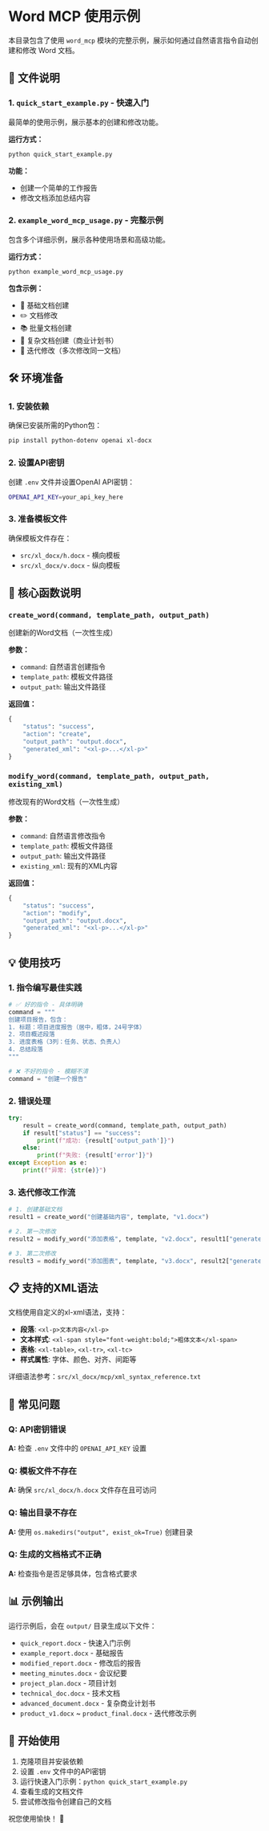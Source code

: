 # Word MCP 使用示例

本目录包含了使用 `word_mcp` 模块的完整示例，展示如何通过自然语言指令自动创建和修改 Word 文档。

## 📁 文件说明

### 1. `quick_start_example.py` - 快速入门
最简单的使用示例，展示基本的创建和修改功能。

**运行方式：**
```bash
python quick_start_example.py
```

**功能：**
- 创建一个简单的工作报告
- 修改文档添加总结内容

### 2. `example_word_mcp_usage.py` - 完整示例
包含多个详细示例，展示各种使用场景和高级功能。

**运行方式：**
```bash
python example_word_mcp_usage.py
```

**包含示例：**
- 📝 基础文档创建
- ✏️ 文档修改
- 📚 批量文档创建
- 🚀 复杂文档创建（商业计划书）
- 🔄 迭代修改（多次修改同一文档）

## 🛠️ 环境准备

### 1. 安装依赖
确保已安装所需的Python包：
```bash
pip install python-dotenv openai xl-docx
```

### 2. 设置API密钥
创建 `.env` 文件并设置OpenAI API密钥：
```bash
OPENAI_API_KEY=your_api_key_here
```

### 3. 准备模板文件
确保模板文件存在：
- `src/xl_docx/h.docx` - 横向模板
- `src/xl_docx/v.docx` - 纵向模板

## 🎯 核心函数说明

### `create_word(command, template_path, output_path)`
创建新的Word文档（一次性生成）

**参数：**
- `command`: 自然语言创建指令
- `template_path`: 模板文件路径
- `output_path`: 输出文件路径

**返回值：**
```python
{
    "status": "success",
    "action": "create", 
    "output_path": "output.docx",
    "generated_xml": "<xl-p>...</xl-p>"
}
```

### `modify_word(command, template_path, output_path, existing_xml)`
修改现有的Word文档（一次性生成）

**参数：**
- `command`: 自然语言修改指令
- `template_path`: 模板文件路径
- `output_path`: 输出文件路径
- `existing_xml`: 现有的XML内容

**返回值：**
```python
{
    "status": "success",
    "action": "modify",
    "output_path": "output.docx", 
    "generated_xml": "<xl-p>...</xl-p>"
}
```

## 💡 使用技巧

### 1. 指令编写最佳实践
```python
# ✅ 好的指令 - 具体明确
command = """
创建项目报告，包含：
1. 标题：项目进度报告（居中，粗体，24号字体）
2. 项目概述段落
3. 进度表格（3列：任务、状态、负责人）
4. 总结段落
"""

# ❌ 不好的指令 - 模糊不清
command = "创建一个报告"
```

### 2. 错误处理
```python
try:
    result = create_word(command, template_path, output_path)
    if result["status"] == "success":
        print(f"成功: {result['output_path']}")
    else:
        print(f"失败: {result['error']}")
except Exception as e:
    print(f"异常: {str(e)}")
```

### 3. 迭代修改工作流
```python
# 1. 创建基础文档
result1 = create_word("创建基础内容", template, "v1.docx")

# 2. 第一次修改
result2 = modify_word("添加表格", template, "v2.docx", result1["generated_xml"])

# 3. 第二次修改
result3 = modify_word("添加图表", template, "v3.docx", result2["generated_xml"])
```

## 📋 支持的XML语法

文档使用自定义的xl-xml语法，支持：

- **段落**: `<xl-p>文本内容</xl-p>`
- **文本样式**: `<xl-span style="font-weight:bold;">粗体文本</xl-span>`
- **表格**: `<xl-table>`, `<xl-tr>`, `<xl-tc>`
- **样式属性**: 字体、颜色、对齐、间距等

详细语法参考：`src/xl_docx/mcp/xml_syntax_reference.txt`

## 🔧 常见问题

### Q: API密钥错误
**A:** 检查 `.env` 文件中的 `OPENAI_API_KEY` 设置

### Q: 模板文件不存在
**A:** 确保 `src/xl_docx/h.docx` 文件存在且可访问

### Q: 输出目录不存在
**A:** 使用 `os.makedirs("output", exist_ok=True)` 创建目录

### Q: 生成的文档格式不正确
**A:** 检查指令是否足够具体，包含格式要求

## 📊 示例输出

运行示例后，会在 `output/` 目录生成以下文件：
- `quick_report.docx` - 快速入门示例
- `example_report.docx` - 基础报告
- `modified_report.docx` - 修改后的报告
- `meeting_minutes.docx` - 会议纪要
- `project_plan.docx` - 项目计划
- `technical_doc.docx` - 技术文档
- `advanced_document.docx` - 复杂商业计划书
- `product_v1.docx` ~ `product_final.docx` - 迭代修改示例

## 🚀 开始使用

1. 克隆项目并安装依赖
2. 设置 `.env` 文件中的API密钥
3. 运行快速入门示例：`python quick_start_example.py`
4. 查看生成的文档文件
5. 尝试修改指令创建自己的文档

祝您使用愉快！ 🎉
